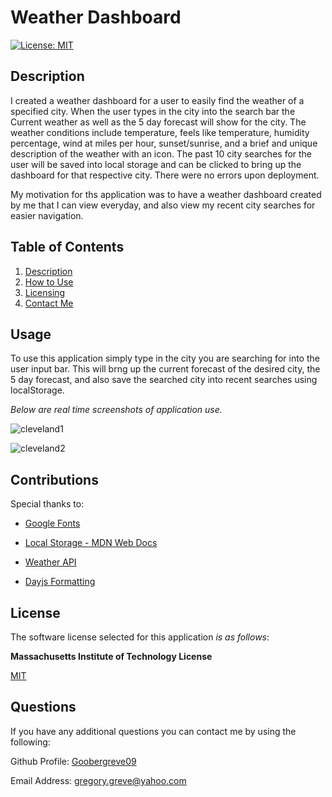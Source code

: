 # Weather Dashboard

  [![License: MIT](https://img.shields.io/badge/License-MIT-yellow.svg)](https://opensource.org/licenses/MIT)

  
## Description
I created a weather dashboard for a user to easily find the weather of a specified city. When the user types in the city into the search bar the Current weather as well as the 5 day forecast will show for the city. The weather conditions include temperature, feels like temperature, humidity percentage, wind at miles per hour, sunset/sunrise, and a brief and unique description of the weather with an icon. The past 10 city searches for the user will be saved into local storage and can be clicked to bring up the dashboard for that respective city. There were no errors upon deployment.

My motivation for ths application was to have a weather dashboard created by me that I can view everyday, and also view my recent city searches for easier navigation.


  
## Table of Contents

1. [Description](#description)   
2. [How to Use](#usage)  
3. [Licensing](#license)  
4. [Contact Me](#questions)



## Usage

To use this application simply type in the city you are searching for into the user input bar. This will brng up the current forecast of the desired city, the 5 day forecast, and also save the searched city into recent searches using localStorage. 

*Below are real time screenshots of application use.*

![cleveland1](https://github.com/Goobergreve09/weather-dashboard-api/assets/143923830/2e2d2e20-2e30-48c4-9ce8-be08b1b374a3)

![cleveland2](https://github.com/Goobergreve09/weather-dashboard-api/assets/143923830/5b382259-7ce6-49cc-a499-33f938e4b3e4)

## Contributions

Special thanks to: 

* [Google Fonts](https://fonts.google.com/)

* [Local Storage - MDN Web Docs](https://developer.mozilla.org/en-US/docs/Web/API/Window/localStorage)

* [Weather API](https://openweathermap.org/api)

* [Dayjs Formatting](https://day.js.org/docs/en/display/format)



## License

The software license selected for this application *is as follows*:

**Massachusetts Institute of Technology License**

[MIT](https://opensource.org/licenses/MIT)




## Questions

If you have any additional questions you can contact me by using the following:

 Github Profile: [Goobergreve09](https://www.github.com/Goobergreve09)

 Email Address: gregory.greve@yahoo.com
 


